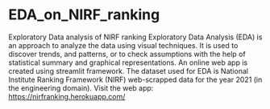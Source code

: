 # EDA_on_NIRF_ranking
Exploratory Data analysis of NIRF ranking
Exploratory Data Analysis (EDA) is an approach to analyze the data using visual techniques. It is used to discover trends, and patterns, or to check assumptions with the help of statistical summary and graphical representations. An online web app is created using streamlit framework. The dataset used for EDA is National Institute Ranking Framework (NIRF) web-scrapped data for the year 2021 (in the engineering domain). Visit the web app: https://nirfranking.herokuapp.com/
